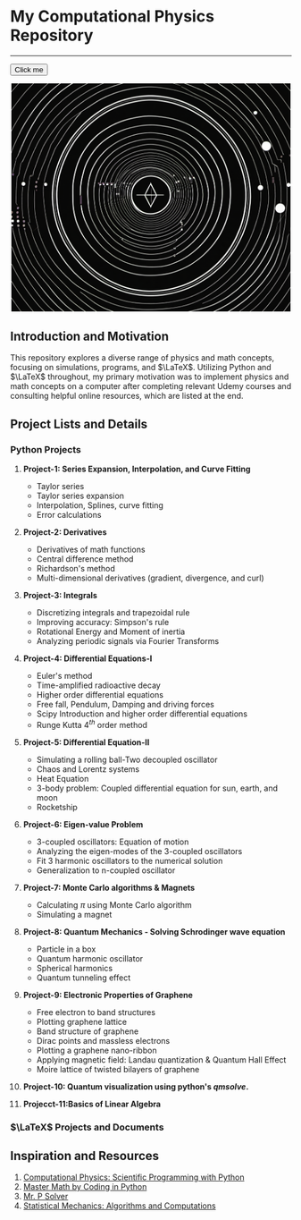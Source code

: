 # My Computational Physics Repository

---

<button name="button" onclick="http://www.google.com">Click me</button>

<p align="center">
   <img src="computational physics logo.png" alt="Computational physics logo" style="width:500px;"/>
</p>

## Introduction and Motivation

This repository explores a diverse range of physics and math concepts, focusing on simulations, programs, and $\LaTeX$. Utilizing Python and $\LaTeX$ throughout, my primary motivation was to implement physics and math concepts on a computer after completing relevant Udemy courses and consulting helpful online resources, which are listed at the end.

## Project Lists and Details

### Python Projects

1. **Project-1: Series Expansion, Interpolation, and Curve Fitting**
   - Taylor series
   - Taylor series expansion
   - Interpolation, Splines, curve fitting
   - Error calculations

2. **Project-2: Derivatives**
   - Derivatives of math functions
   - Central difference method
   - Richardson's method
   - Multi-dimensional derivatives (gradient, divergence, and curl)

3. **Project-3: Integrals**
   - Discretizing integrals and trapezoidal rule
   - Improving accuracy: Simpson's rule
   - Rotational Energy and Moment of inertia
   - Analyzing periodic signals via Fourier Transforms

4. **Project-4: Differential Equations-I**
   - Euler's method
   - Time-amplified radioactive decay
   - Higher order differential equations
   - Free fall, Pendulum, Damping and driving forces
   - Scipy Introduction and higher order differential equations
   - Runge Kutta $4^{th}$ order method

5. **Project-5: Differential Equation-II**
   - Simulating a rolling ball-Two decoupled oscillator
   - Chaos and Lorentz systems
   - Heat Equation
   - 3-body problem: Coupled differential equation for sun, earth, and moon
   - Rocketship

6. **Project-6: Eigen-value Problem**
   - 3-coupled oscillators: Equation of motion
   - Analyzing the eigen-modes of the 3-coupled oscillators
   - Fit 3 harmonic oscillators to the numerical solution
   - Generalization to n-coupled oscillator

7. **Project-7: Monte Carlo algorithms & Magnets**
   - Calculating $\pi$ using Monte Carlo algorithm
   - Simulating a magnet

8. **Project-8: Quantum Mechanics - Solving Schrodinger wave equation**
   - Particle in a box
   - Quantum harmonic oscillator
   - Spherical harmonics
   - Quantum tunneling effect

9. **Project-9: Electronic Properties of Graphene**
   - Free electron to band structures
   - Plotting graphene lattice
   - Band structure of graphene
   - Dirac points and massless electrons
   - Plotting a graphene nano-ribbon
   - Applying magnetic field: Landau quantization & Quantum Hall Effect
   - Moire lattice of twisted bilayers of graphene

10. **Project-10: Quantum visualization using python's _qmsolve_.**

11. **Projecct-11:Basics of Linear Algebra** 
  
### $\LaTeX$ Projects and Documents

## Inspiration and Resources

1. [Computational Physics: Scientific Programming with Python](https://www.udemy.com/share/10603w3@d0xJBjGS2lUSrukWBJ1yuQnS7s5CFpr6PhcOq1l_R2Zu5rsCK1LxWZpjEvsgAyRi-w==/)
2. [Master Math by Coding in Python](https://www.udemy.com/share/101X5e3@SJDZvrWAGp3Aq1WwM_8D6nafOvA_xind8Vrc_pyBs1Qf8QJlURmrFlav9nKALFrSxA==/)
3. [Mr. P Solver](https://www.youtube.com/c/MrPSolver)
4. [Statistical Mechanics: Algorithms and Computations](https://www.coursera.org/programs/amc-faculty-development-hub-h8tbp/learn/statistical-mechanics)
